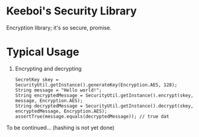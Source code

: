 Keeboi's Security Library
=================
Encryption library; it's so secure, promise.

Typical Usage
=================

1.  Encrypting and decrypting


        SecretKey skey = SecurityUtil.getInstance().generateKey(Encryption.AES, 128);
        String message = "Hello world!";
        String encryptedMessage = SecurityUtil.getInstance().encrypt(skey, message, Encryption.AES);
        String decryptedMessage = SecurityUtil.getInstance().decrypt(skey, encryptedMessage, Encryption.AES);
        assertTrue(message.equals(decryptedMessage)); // true dat

To be continued... (hashing is not yet done)
    
